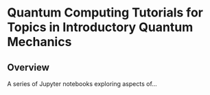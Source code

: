 # Quantum Computing Tutorials for Topics in Introductory Quantum Mechanics

## Overview

A series of Jupyter notebooks exploring aspects of...
